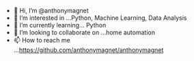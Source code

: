 - 👋 Hi, I’m @anthonymagnet
- 👀 I’m interested in ...Python, Machine Learning, Data Analysis
- 🌱 I’m currently learning... Python
- 💞️ I’m looking to collaborate on ...home automation
- 📫 How to reach me ...https://github.com/anthonymagnet/anthonymagnet

<!---
anthonymagnet/anthonymagnet is a ✨ special ✨ repository because its `README.md` (this file) appears on your GitHub profile.
You can click the Preview link to take a look at your changes.
--->
